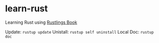 # learn-rust

Learning Rust using [Rustlings Book](https://doc.rust-lang.org/book/)

Update: `rustup update`
Unistall: `rustup self uninstall`
Local Doc: `rustup doc`
